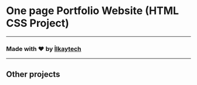 # One page Portfolio Website (HTML CSS Project)

---

### Made with ❤️ by [İlkaytech]([https://www.instagram.com/ilkaytech/](https://ilkaytech.github.io/my-code/))

---

## Other projects
